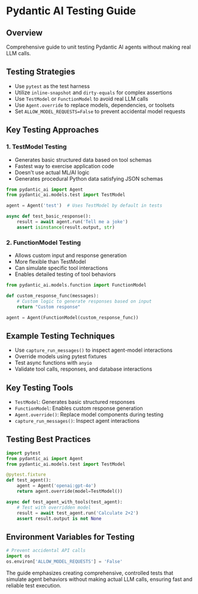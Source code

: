 # Pydantic AI Testing Guide

## Overview
Comprehensive guide to unit testing Pydantic AI agents without making real LLM calls.

## Testing Strategies
- Use `pytest` as the test harness
- Utilize `inline-snapshot` and `dirty-equals` for complex assertions
- Use `TestModel` or `FunctionModel` to avoid real LLM calls
- Use `Agent.override` to replace models, dependencies, or toolsets
- Set `ALLOW_MODEL_REQUESTS=False` to prevent accidental model requests

## Key Testing Approaches

### 1. TestModel Testing
- Generates basic structured data based on tool schemas
- Fastest way to exercise application code
- Doesn't use actual ML/AI logic
- Generates procedural Python data satisfying JSON schemas

```python
from pydantic_ai import Agent
from pydantic_ai.models.test import TestModel

agent = Agent('test')  # Uses TestModel by default in tests

async def test_basic_response():
    result = await agent.run('Tell me a joke')
    assert isinstance(result.output, str)
```

### 2. FunctionModel Testing
- Allows custom input and response generation
- More flexible than TestModel
- Can simulate specific tool interactions
- Enables detailed testing of tool behaviors

```python
from pydantic_ai.models.function import FunctionModel

def custom_response_func(messages):
    # Custom logic to generate responses based on input
    return "Custom response"

agent = Agent(FunctionModel(custom_response_func))
```

## Example Testing Techniques
- Use `capture_run_messages()` to inspect agent-model interactions
- Override models using pytest fixtures
- Test async functions with `anyio`
- Validate tool calls, responses, and database interactions

## Key Testing Tools
- `TestModel`: Generates basic structured responses
- `FunctionModel`: Enables custom response generation
- `Agent.override()`: Replace model components during testing
- `capture_run_messages()`: Inspect agent interactions

## Testing Best Practices
```python
import pytest
from pydantic_ai import Agent
from pydantic_ai.models.test import TestModel

@pytest.fixture
def test_agent():
    agent = Agent('openai:gpt-4o')
    return agent.override(model=TestModel())

async def test_agent_with_tools(test_agent):
    # Test with overridden model
    result = await test_agent.run('Calculate 2+2')
    assert result.output is not None
```

## Environment Variables for Testing
```python
# Prevent accidental API calls
import os
os.environ['ALLOW_MODEL_REQUESTS'] = 'False'
```

The guide emphasizes creating comprehensive, controlled tests that simulate agent behaviors without making actual LLM calls, ensuring fast and reliable test execution.